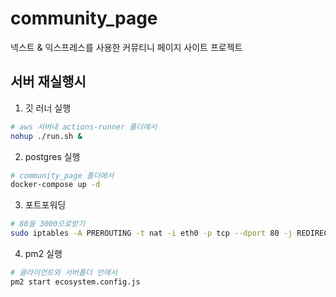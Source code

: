 # community_page
넥스트 &amp; 익스프레스를 사용한 커뮤티니 페이지 사이트 프로젝트
## 서버 재실행시  
1. 깃 러너 실행  
```bash
# aws 서버내 actions-runner 폴더에서
nohup ./run.sh &
```
2. postgres 실행
```bash
# community_page 폴더에서
docker-compose up -d
```
3. 포트포워딩
```bash
# 80을 3000으로받기
sudo iptables -A PREROUTING -t nat -i eth0 -p tcp --dport 80 -j REDIRECT --to-port 3000
```
4. pm2 실행
```bash
# 클라이언트와 서버폴더 안에서
pm2 start ecosystem.config.js
```
